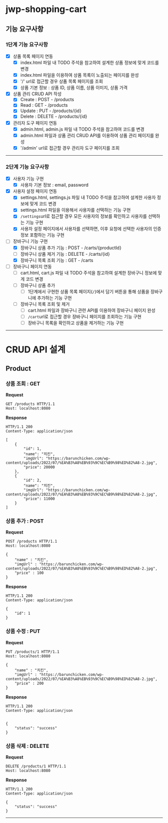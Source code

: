 # jwp-shopping-cart

## 기능 요구사항

### 1단계 기능 요구사항

- [x] 상품 목록 페이지 연동
    - [x] index.html 파일 내 TODO 주석을 참고하여 설계한 상품 정보에 맞게 코드를 변경
    - [x] index.html 파일을 이용하여 상품 목록이 노출되는 페이지를 완성
    - [x] '/' url로 접근할 경우 상품 목록 페이지를 조회
    - [x] 상품 기본 정보 : 상품 ID, 상품 이름, 상품 이미지, 상품 가격
- [x] 상품 관리 CRUD API 작성
    - [x] Create : POST - /products
    - [x] Read : GET - /products
    - [x] Update : PUT - /products/{id}
    - [x] Delete : DELETE - /products/{id}
- [x] 관리자 도구 페이지 연동
    - [x] admin.html, admin.js 파일 내 TODO 주석을 참고하여 코드를 변경
    - [x] admin.html 파일과 상품 관리 CRUD API를 이용하여 상품 관리 페이지를 완성
    - [x] '/admin' url로 접근할 경우 관리자 도구 페이지를 조회

---

### 2단계 기능 요구사항

- [x] 사용자 기능 구현
    - [x] 사용자 기본 정보 : email, password
- [x] 사용자 설정 페이지 연동
    - [x] settings.html, settings.js 파일 내 TODO 주석을 참고하여 설계한 사용자 정보에 맞게 코드 변경
    - [x] settings.html 파일을 이용해서 사용자를 선택하는 기능 구현
    - [x] `/settings`url로 접근할 경우 모든 사용자의 정보를 확인하고 사용자를 선택하는 기능 구현
    - [x] 사용자 설정 페이지에서 사용자를 선택하면, 이후 요청에 선택한 사용자의 인증 정보 포함하는 기능 구현
- [ ] 장바구니 기능 구현
    - [x] 장바구니 상품 추가 기능 : POST - /carts/{productId}
    - [ ] 장바구니 상품 제거 기능 : DELETE - /carts/{id}
    - [x] 장바구니 목록 조회 기능 : GET - /carts
- [ ] 장바구니 페이지 연동
    - [ ] cart.html, cart.js 파일 내 TODO 주석을 참고하여 설계한 장바구니 정보에 맞게 코드 변경
    - [ ] 장바구니 상품 추가
        - [ ] 1단계에서 구현한 상품 목록 페이지(`/`)에서 담기 버튼을 통해 상품을 장바구니에 추가하는 기능 구현
    - [ ] 장바구니 목록 조회 및 제거
        - [ ] cart.html 파일과 장바구니 관련 API를 이용하여 장바구니 페이지 완성
        - [ ] `/cart`url로 접근할 경우 장바구니 페이지를 조회하는 기능 구현
        - [ ] 장바구니 목록을 확인하고 상품을 제거하는 기능 구현

---

# CRUD API 설계

## Product

### 상품 조회 : GET

**Request**

```http request
GET /products HTTP/1.1
Host: localhost:8080
```

**Response**

```http request
HTTP/1.1 200
Content-Type: application/json

[
    {
        "id": 1,
        "name": "치킨",
        "imgUrl": "https://barunchicken.com/wp-content/uploads/2022/07/%EA%B3%A8%EB%93%9C%EC%B9%98%ED%82%A8-2.jpg",
        "price": 20000
    },
    {
        "id": 2,
        "name": "치킨",
        "imgUrl": "https://barunchicken.com/wp-content/uploads/2022/07/%EA%B3%A8%EB%93%9C%EC%B9%98%ED%82%A8-2.jpg",
        "price": 11000
    }
]
```

### 상품 추가 : POST

**Request**

```http request
POST /products HTTP/1.1
Host: localhost:8080

{
    "name" : "치킨",
    "imgUrl" : "https://barunchicken.com/wp-content/uploads/2022/07/%EA%B3%A8%EB%93%9C%EC%B9%98%ED%82%A8-2.jpg",
    "price" : 100
}
```

**Response**

```http request
HTTP/1.1 200
Content-Type: application/json

{
    "id": 1
}
```

### 상품 수정 : PUT

**Request**

```http request
PUT /products/1 HTTP/1.1
Host: localhost:8080

{
    "name" : "치킨",
    "imgUrl" : "https://barunchicken.com/wp-content/uploads/2022/07/%EA%B3%A8%EB%93%9C%EC%B9%98%ED%82%A8-2.jpg",
    "price" : 200
}
```

**Response**

```http request
HTTP/1.1 200
Content-Type: application/json


{
    "status": "success"
}
```

### 상품 삭제 : DELETE

**Request**

```http request
DELETE /products/1 HTTP/1.1
Host: localhost:8080
```

**Response**

```http request
HTTP/1.1 200
Content-Type: application/json

{
    "status": "success"
}
```

--- 
